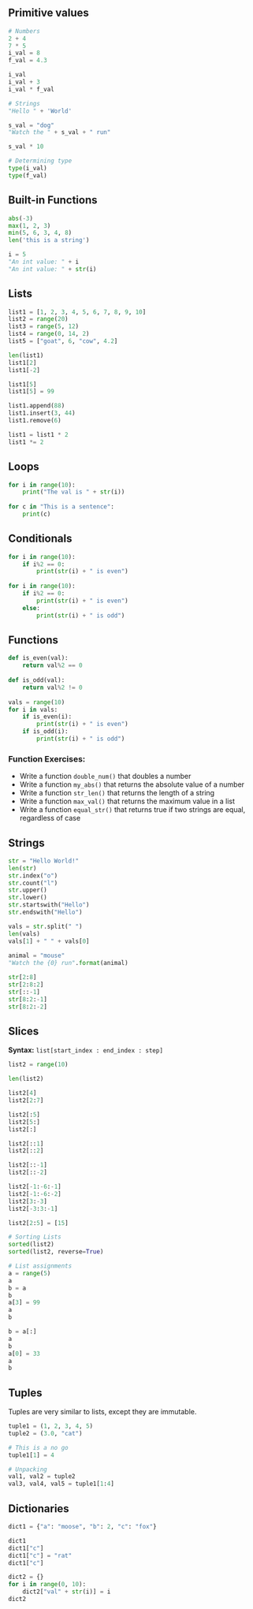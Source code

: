 ## Primitive values

```python
# Numbers
2 + 4
7 * 5
i_val = 8
f_val = 4.3

i_val
i_val + 3
i_val * f_val

# Strings
"Hello " + 'World'

s_val = "dog"
"Watch the " + s_val + " run"

s_val * 10

# Determining type
type(i_val)
type(f_val)
```

## Built-in Functions

```python
abs(-3)
max(1, 2, 3)
min(5, 6, 3, 4, 8)
len('this is a string')

i = 5
"An int value: " + i
"An int value: " + str(i)
```

## Lists

```python
list1 = [1, 2, 3, 4, 5, 6, 7, 8, 9, 10]
list2 = range(20)
list3 = range(5, 12)
list4 = range(0, 14, 2)
list5 = ["goat", 6, "cow", 4.2]

len(list1)
list1[2]
list1[-2]

list1[5]
list1[5] = 99

list1.append(88)
list1.insert(3, 44)
list1.remove(6)

list1 = list1 * 2
list1 *= 2
```

## Loops

```python
for i in range(10):
    print("The val is " + str(i))
    
for c in "This is a sentence":
    print(c)
```

## Conditionals

```python
for i in range(10):
    if i%2 == 0:
        print(str(i) + " is even")
      
for i in range(10):
    if i%2 == 0:
        print(str(i) + " is even")
    else:
        print(str(i) + " is odd")
```

## Functions

```python
def is_even(val):
    return val%2 == 0
      
def is_odd(val):
    return val%2 != 0
       
vals = range(10)
for i in vals:
    if is_even(i):
        print(str(i) + " is even")
    if is_odd(i):
        print(str(i) + " is odd")
```

### Function Exercises: 
* Write a function `double_num()` that doubles a number
* Write a function `my_abs()` that returns the absolute value of a number
* Write a function `str_len()` that returns the length of a string
* Write a function `max_val()` that returns the maximum value in a list
* Write a function `equal_str()` that returns true if two strings are equal, regardless of case


## Strings

```python
str = "Hello World!"
len(str)
str.index("o")
str.count("l")
str.upper()
str.lower()
str.startswith("Hello")
str.endswith("Hello")

vals = str.split(" ")
len(vals)
vals[1] + " " + vals[0]
 
animal = "mouse"
"Watch the {0} run".format(animal)

str[2:8]
str[2:8:2]
str[::-1]
str[8:2:-1]
str[8:2:-2]
```

## Slices

**Syntax:** `list[start_index : end_index : step]`

```python
list2 = range(10)

len(list2)

list2[4]
list2[2:7]

list2[:5]
list2[5:]
list2[:]

list2[::1]
list2[::2]

list2[::-1]
list2[::-2]

list2[-1:-6:-1]
list2[-1:-6:-2]
list2[3:-3]
list2[-3:3:-1]

list2[2:5] = [15]

# Sorting Lists
sorted(list2)
sorted(list2, reverse=True)

# List assignments
a = range(5)
a
b = a
b
a[3] = 99
a
b

b = a[:]
a
b
a[0] = 33
a
b
```


## Tuples

Tuples are very similar to lists, except they are immutable.

```python
tuple1 = (1, 2, 3, 4, 5)
tuple2 = (3.0, "cat")

# This is a no go
tuple1[1] = 4

# Unpacking 
val1, val2 = tuple2
val3, val4, val5 = tuple1[1:4]
```

## Dictionaries

```python
dict1 = {"a": "moose", "b": 2, "c": "fox"}

dict1
dict1["c"]
dict1["c"] = "rat"
dict1["c"]

dict2 = {}
for i in range(0, 10):
    dict2["val" + str(i)] = i
dict2
```
